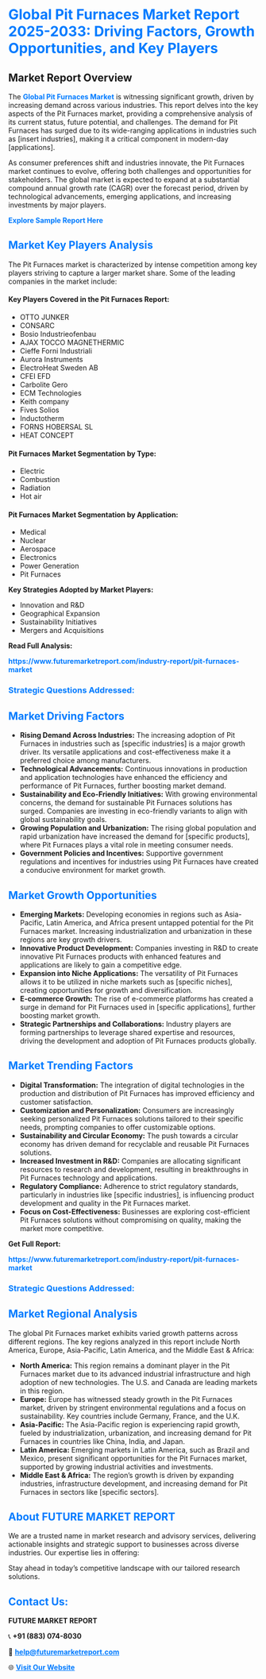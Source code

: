 <h1 style="color: #007BFF;">Global Pit Furnaces Market Report 2025-2033: Driving Factors, Growth Opportunities, and Key Players</h1>

<section id="overview">
<h2>Market Report Overview</h2>
<p>The <a href="https://www.futuremarketreport.com/industry-report/pit-furnaces-market" style="color: #007BFF; text-decoration: none;"><strong>Global Pit Furnaces Market</strong></a> is witnessing significant growth, driven by increasing demand across various industries. This report delves into the key aspects of the Pit Furnaces market, providing a comprehensive analysis of its current status, future potential, and challenges. The demand for Pit Furnaces has surged due to its wide-ranging applications in industries such as [insert industries], making it a critical component in modern-day [applications].</p>
<p>As consumer preferences shift and industries innovate, the Pit Furnaces market continues to evolve, offering both challenges and opportunities for stakeholders. The global market is expected to expand at a substantial compound annual growth rate (CAGR) over the forecast period, driven by technological advancements, emerging applications, and increasing investments by major players.</p>
</section>

<section id="overview">
<p><a href="https://www.futuremarketreport.com/request-sample/reportId=124345" style="color: #007BFF; text-decoration: none;"><strong>Explore Sample Report Here</strong></a></p>
</section>

<section id="key-players">
<h2 style="color: #007BFF;">Market Key Players Analysis</h2>
<p>The Pit Furnaces market is characterized by intense competition among key players striving to capture a larger market share. Some of the leading companies in the market include:</p>
<h4>Key Players Covered in the Pit Furnaces Report:</h4>
<ul><li>OTTO JUNKER</li><li>CONSARC</li><li>Bosio Industrieofenbau</li><li>AJAX TOCCO MAGNETHERMIC</li><li>Cieffe Forni Industriali</li><li>Aurora Instruments</li><li>ElectroHeat Sweden AB</li><li>CFEI EFD</li><li>Carbolite Gero</li><li>ECM Technologies</li><li>Keith company</li><li>Fives Solios</li><li>Inductotherm</li><li>FORNS HOBERSAL SL</li><li>HEAT CONCEPT</li></ul>
<h4>Pit Furnaces Market Segmentation by Type:</h4>
<ul><li>Electric</li><li>Combustion</li><li>Radiation</li><li>Hot air</li></ul>

<h4>Pit Furnaces Market Segmentation by Application:</h4>
<ul><li>Medical</li><li>Nuclear</li><li>Aerospace</li><li>Electronics</li><li>Power Generation</li><li>Pit Furnaces</li></ul>
<p><strong>Key Strategies Adopted by Market Players:</strong></p>
<ul>
<li>Innovation and R&D</li>
<li>Geographical Expansion</li>
<li>Sustainability Initiatives</li>
<li>Mergers and Acquisitions</li>
</ul>
</section>

<section>
<p><strong>Read Full Analysis: </strong></p><a href="https://www.futuremarketreport.com/industry-report/pit-furnaces-market" style="color: #007BFF; text-decoration: none;"><strong>https://www.futuremarketreport.com/industry-report/pit-furnaces-market</strong></a>
<h3 style="color: #007BFF;">Strategic Questions Addressed:</h3>
</section>

<section id="driving-factors">
<h2 style="color: #007BFF;">Market Driving Factors</h2>
<ul>
<li><strong>Rising Demand Across Industries:</strong> The increasing adoption of Pit Furnaces in industries such as [specific industries] is a major growth driver. Its versatile applications and cost-effectiveness make it a preferred choice among manufacturers.</li>
<li><strong>Technological Advancements:</strong> Continuous innovations in production and application technologies have enhanced the efficiency and performance of Pit Furnaces, further boosting market demand.</li>
<li><strong>Sustainability and Eco-Friendly Initiatives:</strong> With growing environmental concerns, the demand for sustainable Pit Furnaces solutions has surged. Companies are investing in eco-friendly variants to align with global sustainability goals.</li>
<li><strong>Growing Population and Urbanization:</strong> The rising global population and rapid urbanization have increased the demand for [specific products], where Pit Furnaces plays a vital role in meeting consumer needs.</li>
<li><strong>Government Policies and Incentives:</strong> Supportive government regulations and incentives for industries using Pit Furnaces have created a conducive environment for market growth.</li>
</ul>
</section>

<section id="growth-opportunities">
<h2 style="color: #007BFF;">Market Growth Opportunities</h2>
<ul>
<li><strong>Emerging Markets:</strong> Developing economies in regions such as Asia-Pacific, Latin America, and Africa present untapped potential for the Pit Furnaces market. Increasing industrialization and urbanization in these regions are key growth drivers.</li>
<li><strong>Innovative Product Development:</strong> Companies investing in R&D to create innovative Pit Furnaces products with enhanced features and applications are likely to gain a competitive edge.</li>
<li><strong>Expansion into Niche Applications:</strong> The versatility of Pit Furnaces allows it to be utilized in niche markets such as [specific niches], creating opportunities for growth and diversification.</li>
<li><strong>E-commerce Growth:</strong> The rise of e-commerce platforms has created a surge in demand for Pit Furnaces used in [specific applications], further boosting market growth.</li>
<li><strong>Strategic Partnerships and Collaborations:</strong> Industry players are forming partnerships to leverage shared expertise and resources, driving the development and adoption of Pit Furnaces products globally.</li>
</ul>
</section>

<section id="trending-factors">
<h2 style="color: #007BFF;">Market Trending Factors</h2>
<ul>
<li><strong>Digital Transformation:</strong> The integration of digital technologies in the production and distribution of Pit Furnaces has improved efficiency and customer satisfaction.</li>
<li><strong>Customization and Personalization:</strong> Consumers are increasingly seeking personalized Pit Furnaces solutions tailored to their specific needs, prompting companies to offer customizable options.</li>
<li><strong>Sustainability and Circular Economy:</strong> The push towards a circular economy has driven demand for recyclable and reusable Pit Furnaces solutions.</li>
<li><strong>Increased Investment in R&D:</strong> Companies are allocating significant resources to research and development, resulting in breakthroughs in Pit Furnaces technology and applications.</li>
<li><strong>Regulatory Compliance:</strong> Adherence to strict regulatory standards, particularly in industries like [specific industries], is influencing product development and quality in the Pit Furnaces market.</li>
<li><strong>Focus on Cost-Effectiveness:</strong> Businesses are exploring cost-efficient Pit Furnaces solutions without compromising on quality, making the market more competitive.</li>
</ul>
</section>

<section>
<p><strong>Get Full Report: </strong></p><a href="https://www.futuremarketreport.com/industry-report/pit-furnaces-market" style="color: #007BFF; text-decoration: none;"><strong>https://www.futuremarketreport.com/industry-report/pit-furnaces-market</strong></a>
<h3 style="color: #007BFF;">Strategic Questions Addressed:</h3>
</section>


<section id="regional-analysis">
<h2 style="color: #007BFF;">Market Regional Analysis</h2>
<p>The global Pit Furnaces market exhibits varied growth patterns across different regions. The key regions analyzed in this report include North America, Europe, Asia-Pacific, Latin America, and the Middle East & Africa:</p>
<ul>
<li><strong>North America:</strong> This region remains a dominant player in the Pit Furnaces market due to its advanced industrial infrastructure and high adoption of new technologies. The U.S. and Canada are leading markets in this region.</li>
<li><strong>Europe:</strong> Europe has witnessed steady growth in the Pit Furnaces market, driven by stringent environmental regulations and a focus on sustainability. Key countries include Germany, France, and the U.K.</li>
<li><strong>Asia-Pacific:</strong> The Asia-Pacific region is experiencing rapid growth, fueled by industrialization, urbanization, and increasing demand for Pit Furnaces in countries like China, India, and Japan.</li>
<li><strong>Latin America:</strong> Emerging markets in Latin America, such as Brazil and Mexico, present significant opportunities for the Pit Furnaces market, supported by growing industrial activities and investments.</li>
<li><strong>Middle East & Africa:</strong> The region’s growth is driven by expanding industries, infrastructure development, and increasing demand for Pit Furnaces in sectors like [specific sectors].</li>
</ul>
</section>

<footer>
<h2 style="color: #007BFF;">About FUTURE MARKET REPORT</h2>
<p>We are a trusted name in market research and advisory services, delivering actionable insights and strategic support to businesses across diverse industries. Our expertise lies in offering:</p>

<p>Stay ahead in today’s competitive landscape with our tailored research solutions.</p>

<h2 style="color: #007BFF;">Contact Us:</h2>
<p><strong>FUTURE MARKET REPORT</strong></p>
<p>📞 <strong>+91 (883) 074-8030</strong></p>
<p>📧 <strong><a href="mailto:help@futuremarketreport.com" style="color: #007BFF;">help@futuremarketreport.com</a></strong></p>
<p>🌐 <strong><a href="https://www.futuremarketreport.com/" style="color: #007BFF;">Visit Our Website</a></strong></p>
</footer>